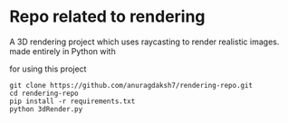 # Repo related to rendering

A 3D rendering project which uses raycasting to render realistic images.
made entirely in Python with

for using this project
```
git clone https://github.com/anuragdaksh7/rendering-repo.git
cd rendering-repo
pip install -r requirements.txt
python 3dRender.py
```

